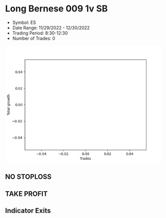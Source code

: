 # Long Bernese 009 1v SB 
- Symbol: ES
- Date Range: 11/29/2022 - 12/30/2022
- Trading Period: 8:30-12:30
- Number of Trades: 0

![Plot](LongBernese0091vSBES.png)
## NO STOPLOSS














## TAKE PROFIT











## Indicator Exits

